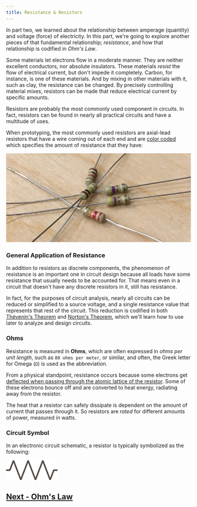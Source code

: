 ```yaml
---
title: Resistance & Resistors
---
```


In part two, we learned about the relationship between amperage (quantity) and voltage (force) of electricity. In this part, we're going to explore another pieces of that fundamental relationship; _resistance_, and how that relationship is codified in _Ohm's Law_.

Some materials let electrons flow in a moderate manner. They are neither excellent conductors, nor absolute insulators. These materials _resist_ the flow of electrical current, but don't impede it completely. Carbon, for instance, is one of these materials. And by mixing in other materials with it, such as clay, the resistance can be changed. By precisely controlling material mixes, resistors can be made that reduce electrical current by specific amounts.

Resistors are probably the most commonly used component in circuits. In fact, resistors can be found in nearly all practical circuits and have a multitude of uses.

When prototyping, the most commonly used resistors are axial-lead resistors that have a wire coming out of each end and are [color coded](/Hardware/Reference/Components/Resistors/Reading) which specifies the amount of resistance that they have:

![Picture of a few axial lead resistors](../Resistors_Cropped.jpg)


### General Application of Resistance

In addition to resistors as discrete components, the phenomenon of resistance is an important one in circuit design because all loads have some resistance that usually needs to be accounted for. That means even in a circuit that doesn't have any discrete resistors in it, still has resistance. 

In fact, for the purposes of circuit analysis, nearly all circuits can be reduced or simplified to a source voltage, and a single resistance value that represents that rest of the circuit. This reduction is codified in both [Thévenin's Theorem](https://en.wikipedia.org/wiki/Th%C3%A9venin%27s_theorem) and [Norton's Theorem](https://en.wikipedia.org/wiki/Norton%27s_theorem), which we'll learn how to use later to analyze and design circuits.

### Ohms

Resistance is measured in **Ohms**, which are often expressed in _ohms per unit length_, such as `80 ohms per meter`, or similar, and often, the Greek letter for Omega (`Ω`) is used as the abbreviation. 

From a physical standpoint, resistance occurs because some electrons get [deflected when passing through the atomic lattice of the resistor](https://en.wikipedia.org/wiki/Free_electron_model). Some of these electrons bounce off and are converted to heat energy, radiating away from the resistor.

The heat that a resistor can safely dissipate is dependent on the amount of current that passes through it. So resistors are _rated_ for different amounts of power, measured in watts. 

### Circuit Symbol

In an electronic circuit schematic, a resistor is typically symbolized as the following:

![Circuit symbol for a resistor; a zig zag line with leads extending from both ends.](/Common_Files/Resistor.svg)


## [Next - Ohm's Law](../Ohms_Law)

<br/>